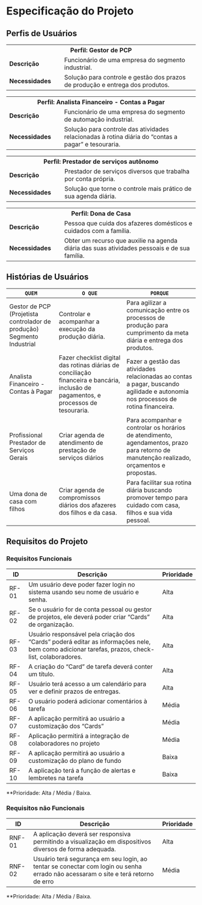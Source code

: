 # Especificação do Projeto

## Perfis de Usuários


<table>
  <tbody>
    <tr align=center>
      <th colspan="2">Perfil: Gestor de PCP</th>
    </tr>
    <tr>
      <td width="150px">
        <b>Descrição</b>
      </td>
      <td width="600px">Funcionário de uma empresa do segmento industrial.</td>
    </tr>
    <tr>
      <td>
        <b>Necessidades</b>
      </td>
      <td>Solução para controle e gestão dos prazos de produção e entrega dos produtos.</td>
    </tr>
  </tbody>
</table>
<table>
  <tbody>
    <tr align=center>
      <th colspan="2">Perfil: Analista Financeiro - Contas a Pagar </th>
    </tr>
    <tr>
      <td width="150px">
        <b>Descrição</b>
      </td>
      <td width="600px">Funcionário de uma empresa do segmento de automação industrial.</td>
    </tr>
    <tr>
      <td>
        <b>Necessidades</b>
      </td>
      <td>Solução para controle das atividades relacionadas à rotina diária do “contas a pagar” e tesouraria.</td>
    </tr>
  </tbody>
</table>
<table>
  <tbody>
    <tr align=center>
      <th colspan="2">Perfil: Prestador de serviços autônomo </th>
    </tr>
    <tr>
      <td width="150px">
        <b>Descrição</b>
      </td>
      <td width="600px">Prestador de serviços diversos que trabalha por conta própria.</td>
    </tr>
    <tr>
      <td>
        <b>Necessidades</b>
      </td>
      <td>Solução que torne o controle mais prático de sua agenda diária.</td>
    </tr>
  </tbody>
</table>
<table>
  <tbody>
    <tr align=center>
      <th colspan="2">Perfil: Dona de Casa </th>
    </tr>
    <tr>
      <td width="150px">
        <b>Descrição</b>
      </td>
      <td width="600px">Pessoa que cuida dos afazeres domésticos e cuidados com a família.</td>
    </tr>
    <tr>
      <td>
        <b>Necessidades</b>
      </td>
      <td>Obter um recurso que auxilie na agenda diária das suas atividades pessoais e de sua família.</td>
    </tr>
  </tbody>
</table>


## Histórias de Usuários

|`QUEM`   | `O QUE` |`PORQUE`                 |
|--------------------|---------------------------|----------------------------------|
| Gestor de PCP (Projetista controlador de produção) Segmento Industrial | Controlar e acompanhar a execução da produção diária. | Para agilizar a comunicação entre os processos de produção para cumprimento da meta diária e entrega dos produtos.|
| Analista Financeiro - Contas à Pagar | Fazer checklist digital das rotinas diárias de conciliação financeira e bancária, inclusão de pagamentos, e processos de tesouraria. | Fazer a gestão das atividades relacionadas ao contas a pagar, buscando agilidade e autonomia nos processos de rotina financeira.|                         
| Profissional Prestador de Serviços Gerais      | Criar agenda de atendimento de prestação de serviços diários | Para acompanhar e controlar os horários de atendimento, agendamentos, prazo para retorno de manutenção realizado, orçamentos e propostas. |
| Uma dona de casa com filhos | Criar agenda de compromissos diários dos afazeres dos filhos e da casa. | Para facilitar sua rotina diária buscando promover tempo para cuidado com casa, filhos e sua vida pessoal. |

## Requisitos do Projeto

### Requisitos Funcionais

|ID    | Descrição                | Prioridade |
|-------|---------------------------------|----|
| RF-01 | Um usuário deve poder fazer login no sistema usando seu nome de usuário e senha. | Alta | 
| RF-02 | Se o usuário for de conta pessoal ou gestor de projetos, ele deverá poder criar “Cards” de organização. | Alta |
| RF-03 | Usuário responsável pela criação dos “Cards” poderá editar as informações nele, bem como adicionar tarefas, prazos, check-list, colaboradores. | Alta |
| RF-04 | A criação do “Card” de tarefa deverá conter um título. | Alta |
| RF-05 | Usuário terá acesso a um calendário para ver e definir prazos de entregas. | Alta |
| RF-06 | O usuário poderá adicionar comentários à tarefa | Média |
| RF-07 | A aplicação permitirá ao usuário a customização dos “Cards” | Média |
| RF-08 | Aplicação permitirá a integração de colaboradores no projeto | Média |
| RF-09 | A aplicação permitirá ao usuário a customização do plano de fundo | Baixa |
| RF-10 | A aplicação terá a função de alertas e lembretes na tarefa | Baixa |

**Prioridade: Alta / Média / Baixa. 

### Requisitos não Funcionais


|ID      | Descrição               |Prioridade |
|--------|-------------------------|----|
| RNF-01 | A aplicação deverá ser responsiva permitindo a visualização em dispositivos diversos de forma adequada.| Alta  | 
| RNF-02 |Usuário terá segurança em seu login, ao tentar se conectar com login ou senha errado não acessaram o site e terá retorno de erro| Média | 


**Prioridade: Alta / Média / Baixa. 

